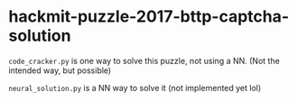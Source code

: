 # hackmit-puzzle-2017-bttp-captcha-solution

`code_cracker.py` is one way to solve this puzzle, not using a NN. (Not the intended way, but possible)

`neural_solution.py` is a NN way to solve it (not implemented yet lol)
